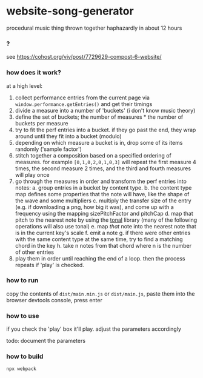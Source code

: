 # website-song-generator

procedural music thing thrown together haphazardly in about 12 hours

### ? 
see https://cohost.org/viv/post/7729629-compost-6-website/

### how does it work?

at a high level:
1. collect performance entries from the current page via `window.performance.getEntries()` and get their timings
2. divide a measure into a number of 'buckets' (i don't know music theory)
3. define the set of buckets; the number of measures * the number of buckets per measure
4. try to fit the perf entries into a bucket. if they go past the end, they wrap around until they fit into a bucket (modulo)
5. depending on which measure a bucket is in, drop some of its items randomly ('sample factor')
6. stitch together a composition based on a specified ordering of measures. for example `[0,1,0,2,0,1,0,3]` will repeat the first measure 4 times, the second measure 2 times, and the third and fourth measures will play once
7. go through the measures in order and transform the perf entries into notes:
    a. group entries in a bucket by content type.
    b. the content type map defines some properties that the note will have, like the shape of the wave and some multipliers
    c. multiply the transfer size of the entry (e.g. if downloading a png, how big it was), and come up with a frequency using the mapping sizePitchFactor and pitchCap
    d. map that pitch to the nearest note by using the [tonal](https://github.com/tonaljs/tonal) library (many of the following operations will also use tonal)
    e. map *that* note into the nearest note that is in the current key's scale
    f. emit a note
    g. if there were other entries with the same content type at the same time, try to find a matching chord in the key
    h. take n notes from that chord where n is the number of other entries
8. play them in order until reaching the end of a loop. then the process repeats if 'play' is checked.

### how to run
copy the contents of `dist/main.min.js` or `dist/main.js`, paste them into the browser devtools console, press enter

### how to use
if you check the 'play' box it'll play. adjust the parameters accordingly

todo: document the parameters

### how to build

```
npx webpack
```
